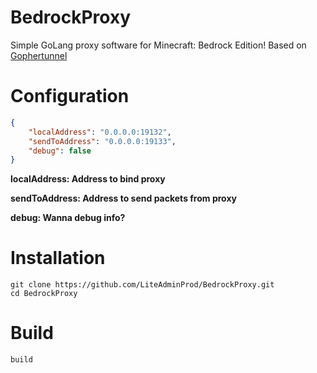 # BedrockProxy
Simple GoLang proxy software for Minecraft: Bedrock Edition!
Based on [Gophertunnel](https://github.com/Sandertv/gophertunnel)

# Configuration 
```json
{
    "localAddress": "0.0.0.0:19132", 
    "sendToAddress": "0.0.0.0:19133", 
    "debug": false
}
```
**localAddress: Address to bind proxy** 

**sendToAddress: Address to send packets from proxy** 

**debug: Wanna debug info?** 


# Installation
```
git clone https://github.com/LiteAdminProd/BedrockProxy.git
cd BedrockProxy
```

# Build
```
build
```
